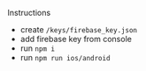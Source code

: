 Instructions
- create `/keys/firebase_key.json`
- add firebase key from console 
- run `npm i`
- run `npm run ios/android`
